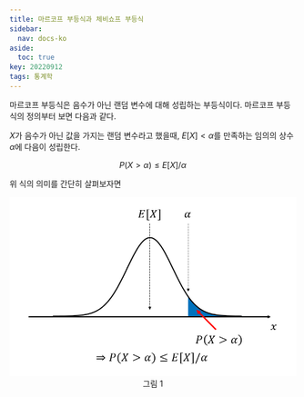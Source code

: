 ```yaml
---
title: 마르코프 부등식과 체비쇼프 부등식
sidebar:
  nav: docs-ko
aside:
  toc: true
key: 20220912
tags: 통계학
---
```


마르코프 부등식은 음수가 아닌 랜덤 변수에 대해 성립하는 부등식이다. 마르코프 부등식의 정의부터 보면 다음과 같다.

$X$가 음수가 아닌 값을 가지는 랜덤 변수라고 했을때, $E[X]<\alpha$를 만족하는 임의의 상수 $\alpha$에 다음이 성립한다.

$$P(X\gt \alpha) \leq E[X]/\alpha$$

위 식의 의미를 간단히 살펴보자면 


<p align = "center">
  <img width = "600" src = "https://raw.githubusercontent.com/angeloyeo/angeloyeo.github.io/master/pics/2022-09-12-Markov_Chebyshev_Inequality/pic1.png">
  <br>
  그림 1
</p>
